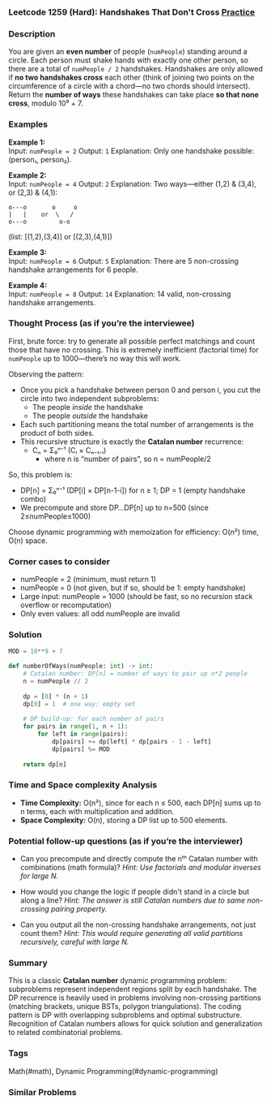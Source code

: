 ### Leetcode 1259 (Hard): Handshakes That Don't Cross [Practice](https://leetcode.com/problems/handshakes-that-dont-cross)

### Description  
You are given an **even number** of people (`numPeople`) standing around a circle. Each person must shake hands with exactly one other person, so there are a total of `numPeople / 2` handshakes. Handshakes are only allowed if **no two handshakes cross** each other (think of joining two points on the circumference of a circle with a chord—no two chords should intersect).  
Return the **number of ways** these handshakes can take place **so that none cross**, modulo 10⁹ + 7.

### Examples  

**Example 1:**  
Input: `numPeople = 2`
Output: `1`
Explanation: Only one handshake possible: (person₁, person₂).

**Example 2:**  
Input: `numPeople = 4`
Output: `2`
Explanation: Two ways—either (1,2) & (3,4), or (2,3) & (4,1):
```
o---o       o     o
|   |    or  \   /
o---o         o-o
```
(list: [(1,2),(3,4)] or [(2,3),(4,1)])

**Example 3:**  
Input: `numPeople = 6`
Output: `5`
Explanation: There are 5 non-crossing handshake arrangements for 6 people.

**Example 4:**  
Input: `numPeople = 8`
Output: `14`
Explanation: 14 valid, non-crossing handshake arrangements.

### Thought Process (as if you’re the interviewee)  

First, brute force: try to generate all possible perfect matchings and count those that have no crossing. This is extremely inefficient (factorial time) for `numPeople` up to 1000—there’s no way this will work.

Observing the pattern:
- Once you pick a handshake between person 0 and person i, you cut the circle into two independent subproblems:
  - The people *inside* the handshake 
  - The people *outside* the handshake
- Each such partitioning means the total number of arrangements is the product of both sides.
- This recursive structure is exactly the **Catalan number** recurrence:
  - Cₙ = Σ₀ⁿ⁻¹ (Cᵢ × Cₙ₋₁₋ᵢ)
    - where n is “number of pairs”, so n = numPeople/2

So, this problem is:
- DP[n] = Σ₀ⁿ⁻¹ (DP[i] × DP[n-1-i]) for n ≥ 1; DP = 1 (empty handshake combo)
- We precompute and store DP…DP[n] up to n=500 (since 2≤numPeople≤1000)

Choose dynamic programming with memoization for efficiency: O(n²) time, O(n) space.

### Corner cases to consider  
- numPeople = 2 (minimum, must return 1)
- numPeople = 0 (not given, but if so, should be 1: empty handshake)
- Large input: numPeople = 1000 (should be fast, so no recursion stack overflow or recomputation)
- Only even values: all odd numPeople are invalid

### Solution

```python
MOD = 10**9 + 7

def numberOfWays(numPeople: int) -> int:
    # Catalan number: DP[n] = number of ways to pair up n*2 people
    n = numPeople // 2
    
    dp = [0] * (n + 1)
    dp[0] = 1  # one way: empty set
    
    # DP build-up: for each number of pairs
    for pairs in range(1, n + 1):
        for left in range(pairs):
            dp[pairs] += dp[left] * dp[pairs - 1 - left]
            dp[pairs] %= MOD
    
    return dp[n]
```

### Time and Space complexity Analysis  

- **Time Complexity:** O(n²), since for each n ≤ 500, each DP[n] sums up to n terms, each with multiplication and addition.
- **Space Complexity:** O(n), storing a DP list up to 500 elements.

### Potential follow-up questions (as if you’re the interviewer)  

- Can you precompute and directly compute the nᵗʰ Catalan number with combinations (math formula)?
  *Hint: Use factorials and modular inverses for large N.*

- How would you change the logic if people didn't stand in a circle but along a line?
  *Hint: The answer is still Catalan numbers due to same non-crossing pairing property.*

- Can you output all the non-crossing handshake arrangements, not just count them?
  *Hint: This would require generating all valid partitions recursively, careful with large N.*

### Summary
This is a classic **Catalan number** dynamic programming problem: subproblems represent independent regions split by each handshake. The DP recurrence is heavily used in problems involving non-crossing partitions (matching brackets, unique BSTs, polygon triangulations). The coding pattern is DP with overlapping subproblems and optimal substructure. Recognition of Catalan numbers allows for quick solution and generalization to related combinatorial problems.

### Tags
Math(#math), Dynamic Programming(#dynamic-programming)

### Similar Problems
